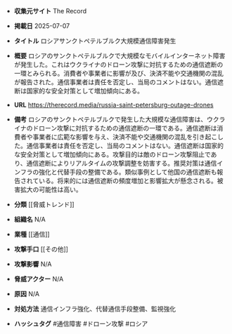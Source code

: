 - **収集元サイト**
The Record

- **掲載日**
2025-07-07

- **タイトル**
ロシアサンクトペテルブルク大規模通信障害発生

- **概要**
ロシアのサンクトペテルブルクで大規模なモバイルインターネット障害が発生した。これはウクライナのドローン攻撃に対抗するための通信遮断の一環とみられる。消費者や事業者に影響が及び、決済不能や交通機関の混乱が報告された。通信事業者は責任を否定し、当局のコメントはない。通信遮断は国家的な安全対策として増加傾向にある。

- **URL**
https://therecord.media/russia-saint-petersburg-outage-drones

- **備考**
ロシアのサンクトペテルブルクで発生した大規模な通信障害は、ウクライナのドローン攻撃に対抗するための通信遮断の一環である。通信遮断は消費者や事業者に広範な影響を与え、決済不能や交通機関の混乱を引き起こした。通信事業者は責任を否定し、当局のコメントはない。通信遮断は国家的な安全対策として増加傾向にある。攻撃目的は敵のドローン攻撃阻止であり、通信遮断によりリアルタイムの攻撃調整を妨害する。推奨対策は通信インフラの強化と代替手段の整備である。類似事例として他国の通信遮断も報告されている。将来的には通信遮断の頻度増加と影響拡大が懸念される。被害拡大の可能性は高い。

- **分類**
[[脅威トレンド]]

- **組織名**
N/A

- **業種**
[[通信]]

- **攻撃手口**
[[その他]]

- **攻撃影響**
N/A

- **脅威アクター**
N/A

- **原因**
N/A

- **対処方法**
通信インフラ強化、代替通信手段整備、監視強化

- **ハッシュタグ**
#通信障害 #ドローン攻撃 #ロシア
